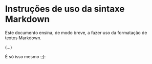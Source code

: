# Instruções de uso da sintaxe Markdown

 Este documento ensina, de modo breve, a fazer uso da formatação de textos Markdown.
 
 (...)
 
 
 
 
 
 
 
 
 
 
 
 
 
 
 É só isso mesmo :;):